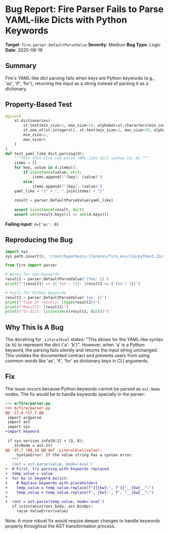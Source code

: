 # Bug Report: Fire Parser Fails to Parse YAML-like Dicts with Python Keywords

**Target**: `fire.parser.DefaultParseValue`
**Severity**: Medium
**Bug Type**: Logic
**Date**: 2025-08-18

## Summary

Fire's YAML-like dict parsing fails when keys are Python keywords (e.g., 'as', 'if', 'for'), returning the input as a string instead of parsing it as a dictionary.

## Property-Based Test

```python
@given(
    st.dictionaries(
        st.text(min_size=1, max_size=10, alphabet=st.characters(min_codepoint=97, max_codepoint=122)),
        st.one_of(st.integers(), st.text(min_size=1, max_size=10, alphabet=st.characters(min_codepoint=97, max_codepoint=122))),
        min_size=1,
        max_size=5
    )
)
def test_yaml_like_dict_parsing(d):
    """Test that Fire can parse YAML-like dict syntax {a: b}."""
    items = []
    for key, value in d.items():
        if isinstance(value, str):
            items.append(f"{key}: {value}")
        else:
            items.append(f"{key}: {value}")
    yaml_like = "{" + ", ".join(items) + "}"
    
    result = parser.DefaultParseValue(yaml_like)
    
    assert isinstance(result, dict)
    assert set(result.keys()) == set(d.keys())
```

**Failing input**: `d={'as': 0}`

## Reproducing the Bug

```python
import sys
sys.path.insert(0, '/root/hypothesis-llm/envs/fire_env/lib/python3.13/site-packages')

from fire import parser

# Works for non-keywords
result1 = parser.DefaultParseValue('{foo: 1}')
print(f"{result1} == {{'foo': 1}}: {result1 == {'foo': 1}}")

# Fails for Python keywords
result2 = parser.DefaultParseValue('{as: 2}')
print(f"Type of result2: {type(result2)}")
print(f"Result2: {result2}")
print(f"Is dict: {isinstance(result2, dict)}")
```

## Why This Is A Bug

The docstring for `_LiteralEval` states: "This allows for the YAML-like syntax {a: b} to represent the dict {'a': 'b'}". However, when 'a' is a Python keyword, the parsing fails silently and returns the input string unchanged. This violates the documented contract and prevents users from using common words like 'as', 'if', 'for' as dictionary keys in CLI arguments.

## Fix

The issue occurs because Python keywords cannot be parsed as `ast.Name` nodes. The fix would be to handle keywords specially in the parser:

```diff
--- a/fire/parser.py
+++ b/fire/parser.py
@@ -17,6 +17,7 @@
 import argparse
 import ast
 import sys
+import keyword
 
 if sys.version_info[0:2] < (3, 8):
   _StrNode = ast.Str
@@ -97,7 +98,14 @@ def _LiteralEval(value):
     SyntaxError: If the value string has a syntax error.
   """
-  root = ast.parse(value, mode='eval')
+  # First, try parsing with keywords replaced
+  temp_value = value
+  for kw in keyword.kwlist:
+    # Replace keywords with placeholders
+    temp_value = temp_value.replace(f'{{{kw}:', f'{{"__{kw}__":')
+    temp_value = temp_value.replace(f', {kw}:', f', "__{kw}__":')
+  
+  root = ast.parse(temp_value, mode='eval')
   if isinstance(root.body, ast.BinOp):
     raise ValueError(value)
```

Note: A more robust fix would require deeper changes to handle keywords properly throughout the AST transformation process.